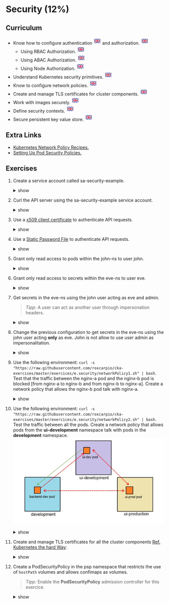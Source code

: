 # Security (12%)

## Curriculum
* Know how to configure authentication [![en](../icons/united-kingdom.png)](https://kubernetes.io/docs/reference/access-authn-authz/authentication/) and authorization. [![en](../icons/united-kingdom.png)](https://kubernetes.io/docs/reference/access-authn-authz/authorization/) 
    * Using RBAC Authorization. [![en](../icons/united-kingdom.png)](https://kubernetes.io/docs/reference/access-authn-authz/rbac/)
    * Using ABAC Authorization. [![en](../icons/united-kingdom.png)](https://kubernetes.io/docs/reference/access-authn-authz/abac/)
    * Using Node Authorization. [![en](../icons/united-kingdom.png)](https://kubernetes.io/docs/reference/access-authn-authz/node/)
* Understand Kubernetes security primitives. [![en](../icons/united-kingdom.png)](https://kubernetes.io/docs/concepts/policy/pod-security-policy/)
* Know to configure network policies. [![en](../icons/united-kingdom.png)](https://kubernetes.io/docs/concepts/services-networking/network-policies/)
* Create and manage TLS certificates for cluster components. [![en](../icons/united-kingdom.png)](https://kubernetes.io/docs/reference/command-line-tools-reference/kubelet-tls-bootstrapping/)
* Work with images securely. [![en](../icons/united-kingdom.png)](https://kubernetes.io/docs/tasks/configure-pod-container/pull-image-private-registry/)
* Define security contexts. [![en](../icons/united-kingdom.png)](https://kubernetes.io/docs/tasks/configure-pod-container/security-context/)
* Secure persistent key value store. [![en](../icons/united-kingdom.png)](https://kubernetes.io/docs/tasks/administer-cluster/configure-upgrade-etcd/)

## Extra Links
* [Kubernetes Network Policy Recipes.](https://github.com/ahmetb/kubernetes-network-policy-recipes)
* [Setting Up Pod Security Policies.](https://octetz.com/posts/setting-up-psps)


## Exercises

1. Create a service account called sa-security-example.
    <details><summary>show</summary>
    <p>

    ```bash
    kubectl create sa sa-security-example
    ```

    </p>
    </details>

1. Curl the API server using the sa-security-example service account.
    <details><summary>show</summary>
    <p>

    ```bash
    SERVICE_ACCOUNT=sa-security-example
    
    SECRET=$(kubectl get serviceaccount ${SERVICE_ACCOUNT} -o json | jq -Mr '.secrets[].name | select(contains("token"))')
    
    TOKEN=$(kubectl get secret ${SECRET} -o json | jq -Mr '.data.token' | base64 -d)
    
    kubectl get secret ${SECRET} -o json | jq -Mr '.data["ca.crt"]' | base64 -d > ~/ca.crt
    
    APISERVER=`grep server  ~/.kube/config | awk {'print $2'}`

    curl -s $APISERVER  --header "Authorization: Bearer $TOKEN" --cacert ~/ca.crt
    ```

    </p>
    </details>   

1. Use a [x509 client certificate](https://kubernetes.io/docs/reference/access-authn-authz/authentication/#x509-client-certs) to authenticate API requests.
    <details><summary>show</summary>
    <p>

    ```bash
    mkdir $HOME/x509-exercice

    # Copy the ca k8s certifate in x509-exercice
    cp /etc/kubernetes/pki/ca.* $HOME/x509-exercice

    # Create the crt certficate for a user (e.g john)
    openssl genrsa -out $HOME/x509-exercice/john.key 2048
    openssl req -new -key $HOME/x509-exercice/john.key -out $HOME/x509-exercice/john-csr.pem -subj "/CN=john/O=developer"
    openssl x509 -req -in $HOME/x509-exercice/john-csr.pem -CA $HOME/x509-exercice/ca.crt -CAkey $HOME/x509-exercice/ca.key -CAcreateserial -out $HOME/x509-exercice/john.crt -days 365

    # Get the API Server URL
    APISERVER=`grep server  $HOME/.kube/config | awk {'print $2'}`

    # Create the john-config kubernetes file
    # Set up the cluster in the john-config file
    kubectl config set-cluster k8s-exercice --certificate-authority=$HOME/x509-exercice/ca.crt --embed-certs=true --server=$APISERVER --kubeconfig=$HOME/x509-exercice/john-config
    # Set up the user in the john-config file
    kubectl config set-credentials john --client-certificate=$HOME/x509-exercice/john.crt --client-key=$HOME/x509-exercice/john.key --embed-certs=true --kubeconfig=$HOME/x509-exercice/john-config
    # Set up the context in the john-config file
    kubectl config set-context default --cluster=k8s-exercice --user=john --kubeconfig=$HOME/x509-exercice/john-config
    # Set up default as current context in the john-config file
    kubectl config use-context default --kubeconfig=$HOME/x509-exercice/john-config

    # Test the john-config file
    kubectl get ns --kubeconfig=$HOME/x509-exercice/john-config
    
    # Another way to test the user
    curl $APISERVER/api/v1/namespaces --cacert $HOME/x509-exercice/ca.crt --cert $HOME/x509-exercice/john.crt --key $HOME/x509-exercice/john.key
    or 
    kubectl get ns --as john

    Error from server (Forbidden): namespaces is forbidden: User "john" cannot list resource "namespaces" in API group "" at the cluster scope
    ```
    > The output from the last command is correct since john was **authenticate** for accessing the API Server but the user is not **authorize** for listing the k8s namespaces.

    </p>
    </details>   

1. Use a [Static Password File](https://kubernetes.io/docs/reference/access-authn-authz/authentication/#static-password-file) to authenticate API requests.
    <details><summary>show</summary>
    <p>

    ```bash
    mkdir -p /etc/kubernetes/static-users
    mkdir -p $HOME/static-exercice

    # Copy the ca k8s certificate in static-exercice folder
    cp /etc/kubernetes/pki/ca.* $HOME/static-exercice

    # Create a csv file in the static-exercice folder with the user details [password,user,uid,"group1,group2,group3"]
    vim /etc/kubernetes/static-users/users.csv
    test,eve,eve123,qa
    ```
    ```bash
    # Modify the API Server passing the --basic-auth-file=SOMEFILE option
    apiVersion: v1
    kind: Pod
    metadata:
    creationTimestamp: null
    labels:
    component: kube-apiserver
    tier: control-plane
    name: kube-apiserver
    namespace: kube-system
    spec:
    containers:
    - command:
        - kube-apiserver
        - --advertise-address=xxxx
        - --allow-privileged=true
        - --authorization-mode=Node,RBAC
        # Add The following line
        - --basic-auth-file=/etc/kubernetes/static-users/users.csv       
        ...
        - --tls-private-key-file=/etc/kubernetes/pki/apiserver.key
        image: k8s.gcr.io/kube-apiserver:v1.15.1
        imagePullPolicy: IfNotPresent
        livenessProbe:
        failureThreshold: 8
        httpGet:
            host: xxxx
            path: /healthz
            port: 6443
            scheme: HTTPS
        initialDelaySeconds: 15
        timeoutSeconds: 15
        name: kube-apiserver
        resources:
        requests:
            cpu: 250m
        volumeMounts:
        ...
        ...
        - mountPath: /usr/share/ca-certificates
        name: usr-share-ca-certificates
        readOnly: true
        # Mount the static-users directory
        - mountPath: /etc/kubernetes/static-users
        name: user-credentials
        readOnly: true
    hostNetwork: true
    priorityClassName: system-cluster-critical
    volumes:
    ...
    # Add the static-users volumen
    - hostPath:
        path: /etc/kubernetes/static-users
        type: DirectoryOrCreate
        name: user-credentials
    status: {}
    ```
    ```bash
    # Get the API Server URL
    APISERVER=`grep server  $HOME/.kube/config | awk {'print $2'}`

    # Create the eve-config kubernetes file
    # Set up the cluster in the eve-config file
    kubectl config set-cluster k8s-exercice --certificate-authority=$HOME/static-exercice/ca.crt --embed-certs=true --server=$APISERVER --kubeconfig=$HOME/static-exercice/eve-config
    # Set up the user in the eve-config file
    kubectl config set-credentials eve --username=eve --password=test --kubeconfig=$HOME/static-exercice/eve-config
    # Set up the context in the eve-config file
    kubectl config set-context default --cluster=k8s-exercice --user=eve --kubeconfig=$HOME/static-exercice/eve-config
    # Set up default as current context in the eve-config file
    kubectl config use-context default --kubeconfig=$HOME/static-exercice/eve-config

    # Test the eve-config file
    kubectl get ns --kubeconfig=$HOME/static-exercice/eve-config
    
    # Another way to test the eve user
    curl $APISERVER/api/v1/namespaces --cacert $HOME/static-exercice/ca.crt --user eve:test
    or
    kubectl get ns --as eve
    
    Error from server (Forbidden): namespaces is forbidden: User "eve" cannot list resource "namespaces" in API group "" at the cluster scope
    ```
    > The output from the last command is correct since eve was **authenticate** for accessing the API Server but the user is not **authorize** for listing the k8s namespaces.
    </p>
    </details> 

1. Grant only read access to pods within the john-ns to user john.
    <details><summary>show</summary>
    <p>

    ```bash
    kubectl create ns john-ns
    
    # Create a Role named john-pod-reader that allows a user to “get”, “watch” and “list” on pods in john-ns namespace
    kubectl create role john-pod-reader --verb=get,list,watch --resource=pods --namespace=john-ns
    
    # Within the namespace “john-ns”, grant the permissions in the john-pod-reader Role to a user named “john”:
    kubectl create rolebinding john-pod-reader-binding --role=john-pod-reader --user=john --namespace=john-ns
   
    # Test the john permission to get pods 
    kubectl get pods -n john-ns --kubeconfig=$HOME/x509-exercice/john-config
    ```
    </p>
    </details> 

1. Grant only read access to secrets within the eve-ns to user eve.
    <details><summary>show</summary>
    <p>

    ```bash
    kubectl create ns eve-ns
    
    # Create a Role named eve-secrets-reader that allows a user to “get”, “watch” and “list” on secrets in eve-ns namespace
    kubectl create role eve-secrets-reader --verb=get,list,watch --resource=secrets --namespace=eve-ns
    
    # Within the namespace “eve-ns”, grant the permissions in the eve-secrets-reader Role to a user named “eve”:
    kubectl create rolebinding eve-secrets-reader-binding --role=eve-secrets-reader --user=eve --namespace=eve-ns
   
    # Test the eve permission to get secrets 
    kubectl get secrets -n eve-ns --kubeconfig=$HOME/static-exercice/eve-config
    ```

    </p>
    </details>   

           
1. Get secrets in the eve-ns using the john user acting as eve and admin.
    > _Tipp:_ A user can act as another user through impersonation headers.

    <details><summary>show</summary>
    <p>

    ```bash
    kubectl get secrets -n eve-ns --kubeconfig=$HOME/x509-exercice/john-config --as eve
    Error from server (Forbidden): users "eve" is forbidden: User "john" cannot impersonate resource "users" in API group "" at the cluster scope

    kubectl get secrets -n eve-ns --kubeconfig=$HOME/x509-exercice/john-config --as admin
    Error from server (Forbidden): users "admin" is forbidden: User "john" cannot impersonate resource "users" in API group "" at the cluster scope

    # Create the ClusterRole and the ClusterRoleBinding configuration files
    vim impersonate-files.yaml

        apiVersion: rbac.authorization.k8s.io/v1
        kind: ClusterRole
        metadata:
        name: impersonator
        rules:
        - apiGroups: [""]
        resources: ["users"]
        verbs: ["impersonate"]
        ---
        apiVersion: rbac.authorization.k8s.io/v1
        kind: ClusterRoleBinding
        metadata:
        name: impersonate
        roleRef:
        apiGroup: rbac.authorization.k8s.io
        kind: ClusterRole
        name: cluster-admin-impersonator
        subjects:
        - apiGroup: rbac.authorization.k8s.io
        kind: User
        name: john

    kubectl create -f impersonate-files.yaml

    # Test the configuration
    kubectl get secrets -n eve-ns --kubeconfig=$HOME/x509-exercice/john-config --as eve
    NAME                  TYPE                                  DATA   AGE
    default-token-z6kh7   kubernetes.io/service-account-token   3      13m

    kubectl get secrets -n eve-ns --kubeconfig=$HOME/x509-exercice/john-config --as admin
    NAME                  TYPE                                  DATA   AGE
    default-token-z6kh7   kubernetes.io/service-account-token   3      13m
    ```

    </p>
    </details>

1. Change the previous configuration to get secrets in the eve-ns using the john user acting **only** as eve. John is not allow to use user admin as impersonalitation. 
    <details><summary>show</summary>
    <p>

    ```bash
    # Change the ClusterRole and the ClusterRoleBinding configuration files
    vim impersonate-files.yaml

        apiVersion: rbac.authorization.k8s.io/v1
        kind: ClusterRole
        metadata:
        name: impersonator
        rules:
        - apiGroups: [""]
        resources: ["users"]
        verbs: ["impersonate"]
        # Add the following line
        resourceNames: ["eve"]
        ---
        apiVersion: rbac.authorization.k8s.io/v1
        kind: ClusterRoleBinding
        metadata:
        name: impersonate
        roleRef:
        apiGroup: rbac.authorization.k8s.io
        kind: ClusterRole
        name: cluster-admin-impersonator
        subjects:
        - apiGroup: rbac.authorization.k8s.io
        kind: User
        name: john

    kubectl apply -f impersonate-files.yaml

    # Test the configuration
    kubectl get secrets -n eve-ns --kubeconfig=$HOME/x509-exercice/john-config --as eve
    NAME                  TYPE                                  DATA   AGE
    default-token-z6kh7   kubernetes.io/service-account-token   3      13m

    kubectl get secrets -n eve-ns --kubeconfig=$HOME/x509-exercice/john-config --as admin
    Error from server (Forbidden): users "admin" is forbidden: User "john" cannot impersonate resource "users" in API group "" at the cluster scope
    ```

    </p>
    </details>

1. Use the following environment: `curl -s "https://raw.githubusercontent.com/roxcarpio/cka-exercises/master/exercices/e.security/networkPolicy1.sh" | bash`. Test that the traffic between the nginx-a pod and the nginx-b pod is blocked [from nginx-a to nginx-b and from nginx-b to nginx-a]. Create a network policy that allows the nginx-b pod talk with nginx-a. 

    <details><summary>show</summary>
    <p>

    ```bash
    # Test the connection from A to B and from B to A
    kubectl exec nginx-a -n network-policy-test-1 -- sh -c 'wget -qO- --timeout=2 http://nginx-b:80'
    command terminated with exit code 4

    kubectl exec nginx-b -n network-policy-test-1 -- bash -c 'wget -qO- --timeout=2 http://nginx-a:80'
    command terminated with exit code 4

    # Crete the network policy
    vim api-allow.yaml
    
    kind: NetworkPolicy
    apiVersion: networking.k8s.io/v1
    metadata:
      name: api-allow
    spec:
      podSelector:
        matchLabels:
          run: nginx-a
      ingress:
      - from:
        - podSelector:
            matchLabels:
              run: nginx-b

    kubectl create -f api-allow.yaml -n network-policy-test-1

    # Test the network policy
    kubectl exec nginx-a -n network-policy-test-1 -- sh -c 'wget -qO- --timeout=2 http://nginx-b:80'
    command terminated with exit code 4

    kubectl exec nginx-b -n network-policy-test-1 -- bash -c 'wget -qO- --timeout=2 http://nginx-a:80' # Works
    ```

    </p>
    </details>

1. Use the following environment: `curl -s "https://raw.githubusercontent.com/roxcarpio/cka-exercises/master/exercices/e.security/networkPolicy2.sh" | bash`. Test the traffic between all the pods. Create a network policy that allows pods from the **ui-development** namespace talk with pods in the **development** namespace.
![Exercice-10](../pictures/test.jpg)

    <details><summary>show</summary>
    <p>

    ```bash
    # Test
    # From backend-dev pod
    kubectl exec backend-dev -n development -- sh -c 'wget -qO- --timeout=2 http://ui-dev.ui-development:80' # Traffic is blocked
    kubectl exec backend-dev -n development -- sh -c 'wget -qO- --timeout=2 http://ui-prod.ui-production:80' # Traffic is blocked

    # From ui-dev pod
    kubectl exec ui-dev -n ui-development -- sh -c 'wget -qO- --timeout=2 http://backend-dev.development:80' # Traffic is blocked
    kubectl exec ui-dev -n ui-development -- sh -c 'wget -qO- --timeout=2 http://ui-prod.ui-production:80' # Traffic is blocked

    # From ui-prod pod
    kubectl exec ui-prod -n ui-production -- sh -c 'wget -qO- --timeout=2 http://ui-dev.ui-development:80' # Traffic is blocked
    kubectl exec ui-prod -n ui-production -- sh -c 'wget -qO- --timeout=2 http://backend-dev.development:80' # Traffic is blocked

    # Crete the network policy
    vim namespace-allow.yaml
    
    kind: NetworkPolicy
    apiVersion: networking.k8s.io/v1
    metadata:
      name: nampespace-allow
    spec:
      podSelector: {}
      ingress:
      - from:
        - namespaceSelector:
            matchLabels:
              purpose: dev

    kubectl create -f api-allow.yaml -n development

    # Test the network policy
    # From backend-dev pod
    kubectl exec backend-dev -n development -- sh -c 'wget -qO- --timeout=2 http://ui-dev.ui-development:80' # Traffic is blocked
    kubectl exec backend-dev -n development -- sh -c 'wget -qO- --timeout=2 http://ui-prod.ui-production:80' # Traffic is blocked

    # From ui-dev pod
    kubectl exec ui-dev -n ui-development -- sh -c 'wget -qO- --timeout=2 http://backend-dev.development:80' # Traffic is allowed
    kubectl exec ui-dev -n ui-development -- sh -c 'wget -qO- --timeout=2 http://ui-prod.ui-production:80' # Traffic is blocked

    # From ui-prod pod
    kubectl exec ui-prod -n ui-production -- sh -c 'wget -qO- --timeout=2 http://ui-dev.ui-development:80' # Traffic is blocked
    kubectl exec ui-prod -n ui-production -- sh -c 'wget -qO- --timeout=2 http://backend-dev.development:80' # Traffic is blocked
    ```

    </p>
    </details>

1. Create and manage TLS certificates for all the cluster components [Ref. Kubernetes the hard Way](https://github.com/kelseyhightower/kubernetes-the-hard-way/blob/master/docs/04-certificate-authority.md):    
    
    <details><summary>show</summary>
    <p>
    
    ```bash
    ## Prerequisites
    
    # Install cfssl & cfssljson
    wget -q --show-progress --https-only --timestamping https://pkg.cfssl.org/R1.2/cfssl_linux-amd64 https://pkg.cfssl.org/R1.2/cfssljson_linux-amd64

    chmod +x cfssl_linux-amd64 cfssljson_linux-amd64

    mv cfssl_linux-amd64 /usr/local/bin/cfssl

    mv cfssljson_linux-amd64 /usr/local/bin/cfssljson

    # Test the installation
    cfssl version

    # Download and extract the k8s json files
    wget -c https://github.com/roxcarpio/cka-exercises/raw/master/exercices/e.security/k8s-configuration-files.tar.gz -O - | tar -xz

    cd k8s-configuration-files/

    # Certificate Authority
    cfssl gencert -initca ca-csr.json | cfssljson -bare ca

    # Admin Certificate
    cfssl gencert -ca=ca.pem -ca-key=ca-key.pem -config=ca-config.json -profile=kubernetes admin-csr.json | cfssljson -bare admin

    # Worker Certificate
    WORKER_HOST_NAME=worker-0
    WORKER_IP=10.0.3.6
    LOAD_BALANCER_HOST_NAME=k8s_cluster
    LOAD_BALANCER_IP=10.0.3.212   

    cfssl gencert -ca=ca.pem -ca-key=ca-key.pem -config=ca-config.json -hostname=${WORKER_HOST_NAME},${WORKER_IP},${LOAD_BALANCER_HOST_NAME},${LOAD_BALANCER_IP} -profile=kubernetes worker-0-csr.json | cfssljson -bare worker-0

    # Controller Manager Client Certificate
    cfssl gencert -ca=ca.pem -ca-key=ca-key.pem -config=ca-config.json -profile=kubernetes kube-controller-manager-csr.json | cfssljson -bare kube-controller-manager

    # Kube Proxy Client Certificate
    cfssl gencert -ca=ca.pem -ca-key=ca-key.pem -config=ca-config.json -profile=kubernetes kube-proxy-csr.json | cfssljson -bare kube-proxy

    # Scheduler Client Certificate
    cfssl gencert -ca=ca.pem -ca-key=ca-key.pem -config=ca-config.json -profile=kubernetes kube-scheduler-csr.json | cfssljson -bare kube-scheduler

    # API Server Certificate
    MASTER_IP=10.0.3.49
    LOAD_BALANCER_HOST_NAME=k8s_cluster
    LOAD_BALANCER_IP=10.0.3.212 
    CLUSTER_NETWORK_IP=10.32.0.1
    
    cfssl gencert -ca=ca.pem -ca-key=ca-key.pem -config=ca-config.json -hostname={CLUSTER_NETWORK_IP},{MASTER_IP},{LOAD_BALANCER_IP},${LOAD_BALANCER_HOST_NAME},127.0.0.1,kubernetes.default -profile=kubernetes kubernetes-csr.json | cfssljson -bare kubernetes

    # Service Account Key Pair
    cfssl gencert -ca=ca.pem -ca-key=ca-key.pem -config=ca-config.json -profile=kubernetes service-account-csr.json | cfssljson -bare service-account
    ```
    </p>
    </details>

1. Create a PodSecurityPolicy in the psp namespace that restricts the use of `hostPath` volumes and allows confimaps as volumes.
    > _Tipp:_ Enable the **PodSecurityPolicy** admission controller for this exercice.

    <details><summary>show</summary>
    <p>

    ```bash
    kubectl create ns psp

    vim psp-restrict-volumen.yaml
    apiVersion: policy/v1beta1
    kind: PodSecurityPolicy
    metadata:
      name: psp-restrict-volumen
      namespace: psp
    spec:
      privileged: false  
      seLinux:
        rule: RunAsAny
      supplementalGroups:
        rule: RunAsAny
      runAsUser:
        rule: RunAsAny
      fsGroup:
        rule: RunAsAny
      volumes:
      - 'configMap'

    kubectl create -f psp-restrict-volumen.yaml

    kubectl get psp

    vim psp-restrict-volumen-role.yaml
    kind: Role
    apiVersion: rbac.authorization.k8s.io/v1
    metadata:
      name: psp-restrict-volumen-role
      namespace: psp
    rules:
    - apiGroups:
      - extensions
      resources:
      - podsecuritypolicies
      resourceNames:
      - psp-restrict-volumen
      verbs:
      - use

    vim psp-restrict-volumen-binding.yaml
    kind: RoleBinding
    apiVersion: rbac.authorization.k8s.io/v1
    metadata:
      name: psp-restrict-volumen-binding
      namespace: psp      
    subjects:
    - kind: Group
      name: system:serviceaccounts:psp
      apiGroup: rbac.authorization.k8s.io
    roleRef:
      kind: Role
      name: psp-restrict-volumen-role
      apiGroup: rbac.authorization.k8s.io      
    
    vim pod.yaml
    
    apiVersion: apps/v1
    kind: Deployment
    metadata:
      name: test-psp
      namespace: psp
    spec:
      replicas: 1
      selector:
        matchLabels:
          app: test
      template:
        metadata:
          labels:
            app: test      
        spec:
          containers:
          - image: k8s.gcr.io/test-webserver
            name: test-container
            volumeMounts:
            - mountPath: /cache
              name: cache-volume
          volumes:
          - name: cache-volume
            emptyDir: {}    
    ```

    </p>
    </details>